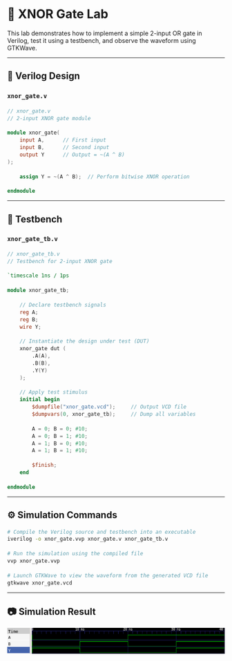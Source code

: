 # 🔘 XNOR Gate Lab

This lab demonstrates how to implement a simple 2-input OR gate in Verilog, test it using a testbench, and observe the waveform using GTKWave.

---

## 📄 Verilog Design

### `xnor_gate.v`

```verilog
// xnor_gate.v
// 2-input XNOR gate module

module xnor_gate(
    input A,      // First input
    input B,      // Second input
    output Y      // Output = ~(A ^ B)
);

    assign Y = ~(A ^ B);  // Perform bitwise XNOR operation

endmodule
```

---

## 🧪 Testbench

### `xnor_gate_tb.v`

```verilog
// xnor_gate_tb.v
// Testbench for 2-input XNOR gate

`timescale 1ns / 1ps

module xnor_gate_tb;

    // Declare testbench signals
    reg A;
    reg B;
    wire Y;

    // Instantiate the design under test (DUT)
    xnor_gate dut (
        .A(A),
        .B(B),
        .Y(Y)
    );

    // Apply test stimulus
    initial begin
        $dumpfile("xnor_gate.vcd");     // Output VCD file
        $dumpvars(0, xnor_gate_tb);     // Dump all variables

        A = 0; B = 0; #10;
        A = 0; B = 1; #10;
        A = 1; B = 0; #10;
        A = 1; B = 1; #10;

        $finish;
    end

endmodule
```

---

## ⚙️ Simulation Commands

```bash
# Compile the Verilog source and testbench into an executable
iverilog -o xnor_gate.vvp xnor_gate.v xnor_gate_tb.v

# Run the simulation using the compiled file
vvp xnor_gate.vvp

# Launch GTKWave to view the waveform from the generated VCD file
gtkwave xnor_gate.vcd
```

---

## 📷 Simulation Result

![XNOR gate waveform](xnor_wave.png)
